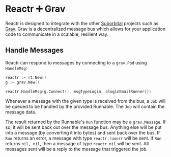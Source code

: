 # Reactr ➕ Grav

Reactr is designed to integrate with the other [Suborbital](https://suborbital.dev) projects such as [Grav](https://github.com/suborbital/grav). Grav is a decentralized message bus which allows for your application code to communicate in a scalable, resilient way.

## Handle Messages
Reactr can respond to messages by connecting to a `grav.Pod` using `HandleMsg`:
```go
reactr := rt.New()
g := grav.New()

reactr.HandleMsg(g.Connect(), msgTypeLogin, &loginEmailRunner{})
```
Whenever a message with the given type is received from the bus, a `Job` will be queued to be handled by the provided Runnable. The `Job` will contain the message data.

The result returned by the Runnable's `Run` function may be a `grav.Message`. If so, it will be sent back out over the message bus. Anything else will be put into a message (by converting it into bytes) and sent back over the bus. If `Run` returns an error, a message with type `reactr.runerr` will be sent. If `Run` returns `nil, nil`, then a message of type `reactr.nil` will be sent. All messages sent will be a reply to the message that triggered the job.